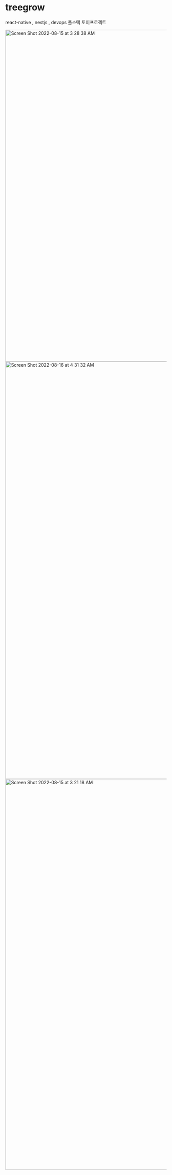 # treegrow
react-native , nestjs , devops 풀스택 토이프로젝트



<img width="1032" alt="Screen Shot 2022-08-15 at 3 28 38 AM" src="https://user-images.githubusercontent.com/52617204/184550146-bc855cbe-2cd7-40af-9da0-cdf22927608f.png">
<img width="1299" alt="Screen Shot 2022-08-16 at 4 31 32 AM" src="https://user-images.githubusercontent.com/52617204/184704275-e5e0e463-f778-4f01-96b5-8f0d27953a3d.png">
<img width="1216" alt="Screen Shot 2022-08-15 at 3 21 18 AM" src="https://user-images.githubusercontent.com/52617204/184550149-c9d76e43-ab2e-4f69-b5aa-5c42fe93f904.png">
